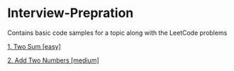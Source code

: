 # Interview-Prepration
Contains basic code samples for a topic along with the LeetCode problems

[1. Two Sum [easy]](https://github.com/vishalkmr/Interview-Prepration/blob/main/Hash%20Table/1.%20Two%20Sum.ipynb)

[2. Add Two Numbers [medium]](https://github.com/vishalkmr/Interview-Prepration/blob/main/Linked%20Lists/2.%20Add%20Two%20Numbers.ipynb)

[]()

[]()

[]()

[]()

[]()

[]()

[]()

[]()

[]()

[]()

[]()

[]()
[]()
[]()
[]()
[]()
[]()
[]()
[]()
[]()
[]()
[]()
[]()